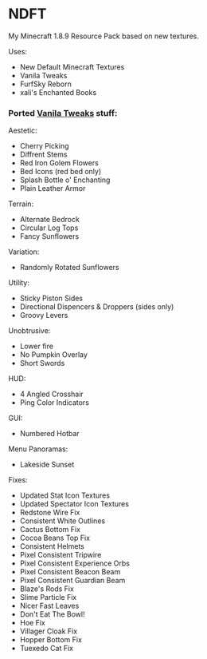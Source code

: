 # NDFT

My Minecraft 1.8.9 Resource Pack based on new textures.

Uses:

- New Default Minecraft Textures
- Vanila Tweaks
- FurfSky Reborn
- xali's Enchanted Books

### Ported [Vanila Tweaks](https://vanillatweaks.net/picker/resource-packs/) stuff:

Aestetic:

- Cherry Picking
- Diffrent Stems
- Red Iron Golem Flowers
- Bed Icons (red bed only)
- Splash Bottle o' Enchanting
- Plain Leather Armor

Terrain:

- Alternate Bedrock
- Circular Log Tops
- Fancy Sunflowers

Variation:

- Randomly Rotated Sunflowers

Utility:

- Sticky Piston Sides
- Directional Dispencers & Droppers (sides only)
- Groovy Levers

Unobtrusive:

- Lower fire
- No Pumpkin Overlay
- Short Swords

HUD:

- 4 Angled Crosshair
- Ping Color Indicators

GUI:

- Numbered Hotbar

Menu Panoramas:

- Lakeside Sunset

Fixes:

- Updated Stat Icon Textures
- Updated Spectator Icon Textures
- Redstone Wire Fix
- Consistent White Outlines
- Cactus Bottom Fix
- Cocoa Beans Top Fix
- Consistent Helmets
- Pixel Consistent Tripwire
- Pixel Consistent Experience Orbs
- Pixel Consistent Beacon Beam
- Pixel Consistent Guardian Beam
- Blaze's Rods Fix
- Slime Particle Fix
- Nicer Fast Leaves
- Don't Eat The Bowl!
- Hoe Fix
- Villager Cloak Fix
- Hopper Bottom Fix
- Tuexedo Cat Fix
